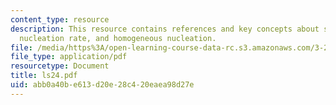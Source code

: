 ```yaml
---
content_type: resource
description: This resource contains references and key concepts about steady-state
  nucleation rate, and homogeneous nucleation.
file: /media/https%3A/open-learning-course-data-rc.s3.amazonaws.com/3-21-kinetic-processes-in-materials-spring-2006/abb0a40be613d20e28c420eaea98d27e_ls24.pdf
file_type: application/pdf
resourcetype: Document
title: ls24.pdf
uid: abb0a40b-e613-d20e-28c4-20eaea98d27e
---
```

